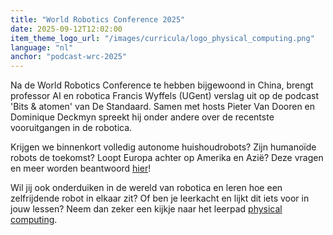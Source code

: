 ```yaml
---
title: "World Robotics Conference 2025"
date: 2025-09-12T12:02:00
item_theme_logo_url: "/images/curricula/logo_physical_computing.png"
language: "nl"
anchor: "podcast-wrc-2025"
---
```


Na de World Robotics Conference te hebben bijgewoond in China, brengt professor AI en robotica Francis Wyffels (UGent) verslag uit op de podcast 'Bits & atomen' van De Standaard. Samen met hosts Pieter Van Dooren en Dominique Deckmyn spreekt hij onder andere over de recentste vooruitgangen in de robotica.

Krijgen we binnenkort volledig autonome huishoudrobots? Zijn humanoïde robots de toekomst? Loopt Europa achter op Amerika en Azië? 
Deze vragen en meer worden beantwoord [hier](https://www.standaard.be/podcast/robotexpert-francis-wyffels-het-chatgpt-moment-voor-robotica-is-nog-niet-voor-meteen/89872878.html?utm_medium=referral&utm_campaign=share)!

Wil jij ook onderduiken in de wereld van robotica en leren hoe een zelfrijdende robot in elkaar zit? Of ben je leerkacht en lijkt dit iets voor in jouw lessen? Neem dan zeker een kijkje naar het leerpad [physical computing](https://www.dwengo.org/physical_computing).